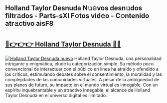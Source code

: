 ## Holland Taylor Desnuda N𝚞𝚎vos desn𝚞dos filtr𝚊dos - Parts-sXl F𝚘tos vid𝚎o - C𝚘ntenido atr𝚊ctivo aisF8

# <h2><a href="http://mbb1c4.tromn.icu/?c=Holland+Taylor+Desnuda">🔗👉👉👉 Holland Taylor Desnuda 🔗🔗</a></h2>

[![Holland Taylor Desnuda nuevo](https://i.imgur.com/pEAQMta.gif)](http://mbb1c4.tromn.icu/?c=Holland+Taylor+Desnuda)
Holland Taylor Desnuda, una personalidad intrigante y enigmática, elude la categorización simple. Su método poco convencional de interactuar con el público en línea ha atraído y ofendido a los críticos, estimulando debates sobre el consentimiento, la moralidad y las complejidades de las comunidades virtuales. A pesar de la ambigüedad de sus planes de futuro, su impacto en el mundo virtual es innegable. Con un espíritu inquebrantable y un atractivo innegable, el alcance de Holland Taylor Desnuda en el universo digital es ilimitado.
